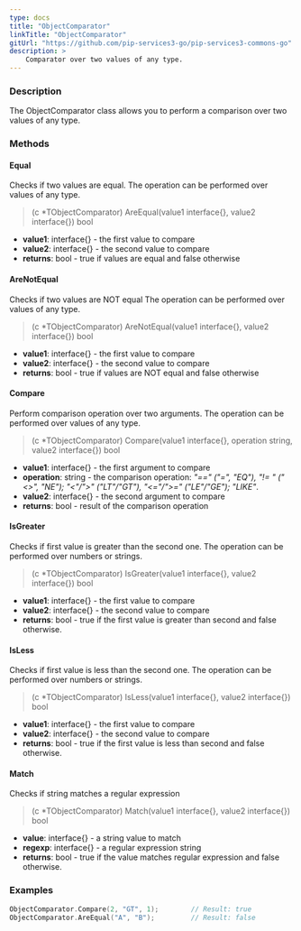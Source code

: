 ```yaml
---
type: docs
title: "ObjectComparator"
linkTitle: "ObjectComparator"
gitUrl: "https://github.com/pip-services3-go/pip-services3-commons-go"
description: >
    Comparator over two values of any type.
---
```


### Description

The ObjectComparator class allows you to perform a comparison over two values of any type.

### Methods

#### Equal
Checks if two values are equal.
The operation can be performed over values of any type.

> (c *TObjectComparator) AreEqual(value1 interface{}, value2 interface{}) bool

- **value1**: interface{} - the first value to compare
- **value2**: interface{} - the second value to compare
- **returns**: bool - true if values are equal and false otherwise

#### AreNotEqual
Checks if two values are NOT equal
The operation can be performed over values of any type.

> (c *TObjectComparator) AreNotEqual(value1 interface{}, value2 interface{}) bool

- **value1**: interface{} - the first value to compare 
- **value2**: interface{} - the second value to compare
- **returns**: bool - true if values are NOT equal and false otherwise

#### Compare
Perform comparison operation over two arguments.
The operation can be performed over values of any type.

> (c *TObjectComparator) Compare(value1 interface{}, operation string, value2 interface{}) bool

- **value1**: interface{} - the first argument to compare
- **operation**: string - the comparison operation: *"==" ("=", "EQ"), "!= " ("<>", "NE"); "<"/">" ("LT"/"GT"), "<="/">=" ("LE"/"GE"); "LIKE"*.
- **value2**: interface{} - the second argument to compare
- **returns**: bool - result of the comparison operation

#### IsGreater
Checks if first value is greater than the second one.
The operation can be performed over numbers or strings.

> (c *TObjectComparator) IsGreater(value1 interface{}, value2 interface{}) bool

- **value1**: interface{} - the first value to compare
- **value2**: interface{} - the second value to compare
- **returns**: bool - true if the first value is greater than second and false otherwise.

#### IsLess
Checks if first value is less than the second one.
The operation can be performed over numbers or strings.

> (c *TObjectComparator) IsLess(value1 interface{}, value2 interface{}) bool

- **value1**: interface{} - the first value to compare
- **value2**: interface{} - the second value to compare
- **returns**: bool - true if the first value is less than second and false otherwise.

#### Match
Checks if string matches a regular expression

> (c *TObjectComparator) Match(value1 interface{}, value2 interface{}) bool

- **value**: interface{} - a string value to match
- **regexp**: interface{} - a regular expression string
- **returns**: bool - true if the value matches regular expression and false otherwise.

### Examples

```go
ObjectComparator.Compare(2, "GT", 1);        // Result: true
ObjectComparator.AreEqual("A", "B");         // Result: false

```